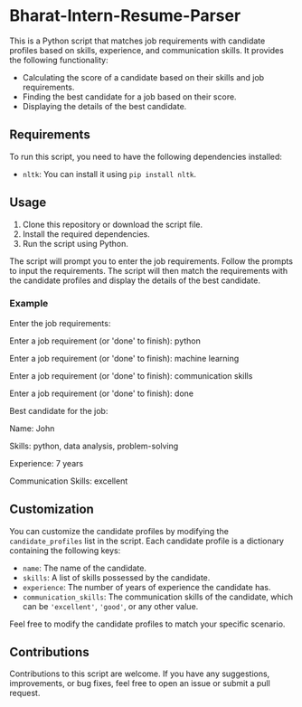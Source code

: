 # Bharat-Intern-Resume-Parser

This is a Python script that matches job requirements with candidate profiles based on skills, experience, and communication skills. It provides the following functionality:

- Calculating the score of a candidate based on their skills and job requirements.
- Finding the best candidate for a job based on their score.
- Displaying the details of the best candidate.

## Requirements

To run this script, you need to have the following dependencies installed:

- `nltk`: You can install it using `pip install nltk`.

## Usage

1. Clone this repository or download the script file.
2. Install the required dependencies.
3. Run the script using Python.

The script will prompt you to enter the job requirements. Follow the prompts to input the requirements. The script will then match the requirements with the candidate profiles and display the details of the best candidate.

### Example

Enter the job requirements:

Enter a job requirement (or 'done' to finish): python

Enter a job requirement (or 'done' to finish): machine learning

Enter a job requirement (or 'done' to finish): communication skills

Enter a job requirement (or 'done' to finish): done


Best candidate for the job:

Name: John

Skills: python, data analysis, problem-solving

Experience: 7 years

Communication Skills: excellent


## Customization

You can customize the candidate profiles by modifying the `candidate_profiles` list in the script. Each candidate profile is a dictionary containing the following keys:

- `name`: The name of the candidate.
- `skills`: A list of skills possessed by the candidate.
- `experience`: The number of years of experience the candidate has.
- `communication_skills`: The communication skills of the candidate, which can be `'excellent'`, `'good'`, or any other value.

Feel free to modify the candidate profiles to match your specific scenario.

## Contributions

Contributions to this script are welcome. If you have any suggestions, improvements, or bug fixes, feel free to open an issue or submit a pull request.
